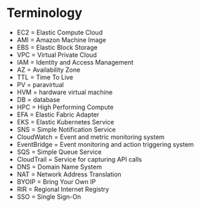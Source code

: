 # Terminology
* EC2 = Elastic Compute Cloud
* AMI = Amazon Machine Image
* EBS = Elastic Block Storage
* VPC = Virtual Private Cloud
* IAM = Identity and Access Management
* AZ = Availability Zone
* TTL = Time To Live
* PV = paravirtual
* HVM = hardware virtual machine
* DB = database
* HPC = High Performing Compute
* EFA = Elastic Fabric Adapter
* EKS = Elastic Kubernetes Service
* SNS = Simple Notification Service
* CloudWatch = Event and metric monitoring system
* EventBridge = Event monitoring and action triggering system
* SQS = Simple Queue Service
* CloudTrail = Service for capturing API calls
* DNS = Domain Name System
* NAT = Network Address Translation
* BYOIP = Bring Your Own IP
* RIR = Regional Internet Registry
* SSO = Single Sign-On
